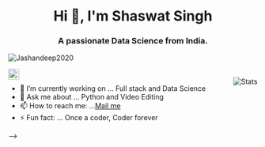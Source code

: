 <h1 align="center">Hi 👋, I'm Shaswat Singh</h1>
<h3 align="center">A passionate Data Science from India. </h3>
<p align="left"> <img src="https://komarev.com/ghpvc/?username=shaswatsingh19" alt="Jashandeep2020" /> </p>

<a href="https://www.linkedin.com/in/shaswat-singh-035a84144/">
  <img align="left" alt="Shaswat's LinkdeIn" width="22px" src="https://cdn.jsdelivr.net/npm/simple-icons@v3/icons/linkedin.svg" />
</a>

<br />
<img alt="Stats" align="right" src="https://github-readme-stats.vercel.app/api?username=shaswatsingh19&show_icons=true" />



- 🔭 I’m currently working on ... Full stack and Data Science 
- 💬 Ask me about ... Python and Video Editing
- 📫 How to reach me: ...[Mail me](mailto:shaswatsingh.ose@gmail.com)
- ⚡ Fun fact: ... Once a coder, Coder forever 

-->



#
